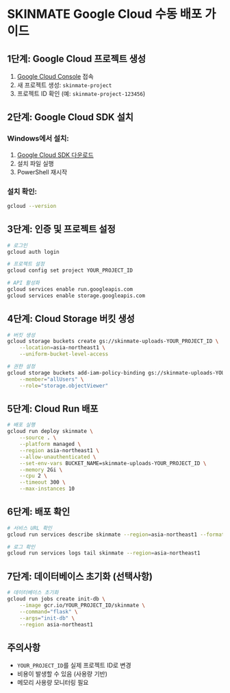 # SKINMATE Google Cloud 수동 배포 가이드

## 1단계: Google Cloud 프로젝트 생성

1. [Google Cloud Console](https://console.cloud.google.com/) 접속
2. 새 프로젝트 생성: `skinmate-project`
3. 프로젝트 ID 확인 (예: `skinmate-project-123456`)

## 2단계: Google Cloud SDK 설치

### Windows에서 설치:
1. [Google Cloud SDK 다운로드](https://cloud.google.com/sdk/docs/install)
2. 설치 파일 실행
3. PowerShell 재시작

### 설치 확인:
```bash
gcloud --version
```

## 3단계: 인증 및 프로젝트 설정

```bash
# 로그인
gcloud auth login

# 프로젝트 설정
gcloud config set project YOUR_PROJECT_ID

# API 활성화
gcloud services enable run.googleapis.com
gcloud services enable storage.googleapis.com
```

## 4단계: Cloud Storage 버킷 생성

```bash
# 버킷 생성
gcloud storage buckets create gs://skinmate-uploads-YOUR_PROJECT_ID \
    --location=asia-northeast1 \
    --uniform-bucket-level-access

# 권한 설정
gcloud storage buckets add-iam-policy-binding gs://skinmate-uploads-YOUR_PROJECT_ID \
    --member="allUsers" \
    --role="storage.objectViewer"
```

## 5단계: Cloud Run 배포

```bash
# 배포 실행
gcloud run deploy skinmate \
    --source . \
    --platform managed \
    --region asia-northeast1 \
    --allow-unauthenticated \
    --set-env-vars BUCKET_NAME=skinmate-uploads-YOUR_PROJECT_ID \
    --memory 2Gi \
    --cpu 2 \
    --timeout 300 \
    --max-instances 10
```

## 6단계: 배포 확인

```bash
# 서비스 URL 확인
gcloud run services describe skinmate --region=asia-northeast1 --format="value(status.url)"

# 로그 확인
gcloud run services logs tail skinmate --region=asia-northeast1
```

## 7단계: 데이터베이스 초기화 (선택사항)

```bash
# 데이터베이스 초기화
gcloud run jobs create init-db \
    --image gcr.io/YOUR_PROJECT_ID/skinmate \
    --command="flask" \
    --args="init-db" \
    --region asia-northeast1
```

## 주의사항

- `YOUR_PROJECT_ID`를 실제 프로젝트 ID로 변경
- 비용이 발생할 수 있음 (사용량 기반)
- 메모리 사용량 모니터링 필요
